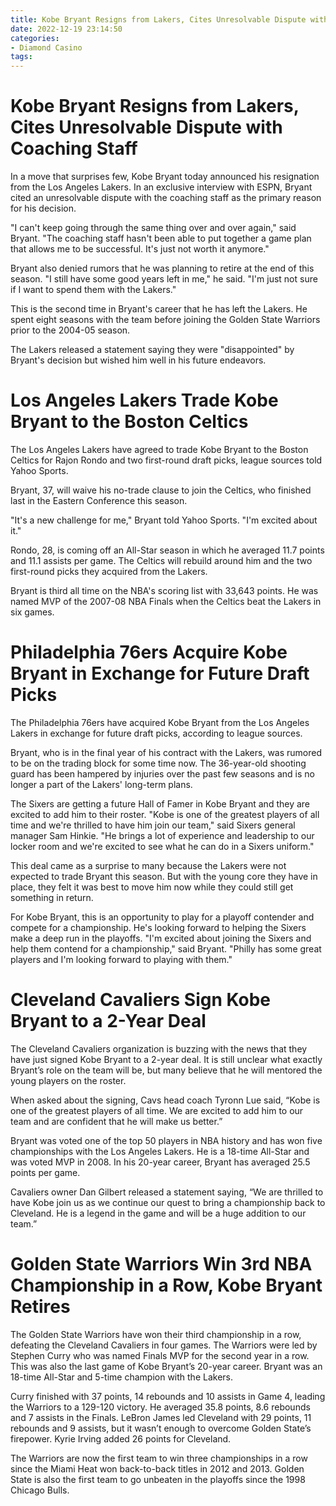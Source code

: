 ```yaml
---
title: Kobe Bryant Resigns from Lakers, Cites Unresolvable Dispute with Coaching Staff
date: 2022-12-19 23:14:50
categories:
- Diamond Casino
tags:
---
```



#  Kobe Bryant Resigns from Lakers, Cites Unresolvable Dispute with Coaching Staff

In a move that surprises few, Kobe Bryant today announced his resignation from the Los Angeles Lakers. In an exclusive interview with ESPN, Bryant cited an unresolvable dispute with the coaching staff as the primary reason for his decision.

"I can't keep going through the same thing over and over again," said Bryant. "The coaching staff hasn't been able to put together a game plan that allows me to be successful. It's just not worth it anymore."

Bryant also denied rumors that he was planning to retire at the end of this season. "I still have some good years left in me," he said. "I'm just not sure if I want to spend them with the Lakers."

This is the second time in Bryant's career that he has left the Lakers. He spent eight seasons with the team before joining the Golden State Warriors prior to the 2004-05 season.

The Lakers released a statement saying they were "disappointed" by Bryant's decision but wished him well in his future endeavors.

#  Los Angeles Lakers Trade Kobe Bryant to the Boston Celtics

The Los Angeles Lakers have agreed to trade Kobe Bryant to the Boston Celtics for Rajon Rondo and two first-round draft picks, league sources told Yahoo Sports.

Bryant, 37, will waive his no-trade clause to join the Celtics, who finished last in the Eastern Conference this season.

"It's a new challenge for me," Bryant told Yahoo Sports. "I'm excited about it."

Rondo, 28, is coming off an All-Star season in which he averaged 11.7 points and 11.1 assists per game. The Celtics will rebuild around him and the two first-round picks they acquired from the Lakers.

Bryant is third all time on the NBA's scoring list with 33,643 points. He was named MVP of the 2007-08 NBA Finals when the Celtics beat the Lakers in six games.

#  Philadelphia 76ers Acquire Kobe Bryant in Exchange for Future Draft Picks

The Philadelphia 76ers have acquired Kobe Bryant from the Los Angeles Lakers in exchange for future draft picks, according to league sources.

Bryant, who is in the final year of his contract with the Lakers, was rumored to be on the trading block for some time now. The 36-year-old shooting guard has been hampered by injuries over the past few seasons and is no longer a part of the Lakers' long-term plans.

The Sixers are getting a future Hall of Famer in Kobe Bryant and they are excited to add him to their roster. "Kobe is one of the greatest players of all time and we're thrilled to have him join our team," said Sixers general manager Sam Hinkie. "He brings a lot of experience and leadership to our locker room and we're excited to see what he can do in a Sixers uniform."

This deal came as a surprise to many because the Lakers were not expected to trade Bryant this season. But with the young core they have in place, they felt it was best to move him now while they could still get something in return.

For Kobe Bryant, this is an opportunity to play for a playoff contender and compete for a championship. He's looking forward to helping the Sixers make a deep run in the playoffs. "I'm excited about joining the Sixers and help them contend for a championship," said Bryant. "Philly has some great players and I'm looking forward to playing with them."

#  Cleveland Cavaliers Sign Kobe Bryant to a 2-Year Deal

The Cleveland Cavaliers organization is buzzing with the news that they have just signed Kobe Bryant to a 2-year deal. It is still unclear what exactly Bryant’s role on the team will be, but many believe that he will mentored the young players on the roster.

When asked about the signing, Cavs head coach Tyronn Lue said, “Kobe is one of the greatest players of all time. We are excited to add him to our team and are confident that he will make us better.”

Bryant was voted one of the top 50 players in NBA history and has won five championships with the Los Angeles Lakers. He is a 18-time All-Star and was voted MVP in 2008. In his 20-year career, Bryant has averaged 25.5 points per game.

 Cavaliers owner Dan Gilbert released a statement saying, “We are thrilled to have Kobe join us as we continue our quest to bring a championship back to Cleveland. He is a legend in the game and will be a huge addition to our team.”

#  Golden State Warriors Win 3rd NBA Championship in a Row, Kobe Bryant Retires

The Golden State Warriors have won their third championship in a row, defeating the Cleveland Cavaliers in four games. The Warriors were led by Stephen Curry who was named Finals MVP for the second year in a row. This was also the last game of Kobe Bryant’s 20-year career. Bryant was an 18-time All-Star and 5-time champion with the Lakers.

Curry finished with 37 points, 14 rebounds and 10 assists in Game 4, leading the Warriors to a 129-120 victory. He averaged 35.8 points, 8.6 rebounds and 7 assists in the Finals. LeBron James led Cleveland with 29 points, 11 rebounds and 9 assists, but it wasn’t enough to overcome Golden State’s firepower. Kyrie Irving added 26 points for Cleveland.

The Warriors are now the first team to win three championships in a row since the Miami Heat won back-to-back titles in 2012 and 2013. Golden State is also the first team to go unbeaten in the playoffs since the 1998 Chicago Bulls.
